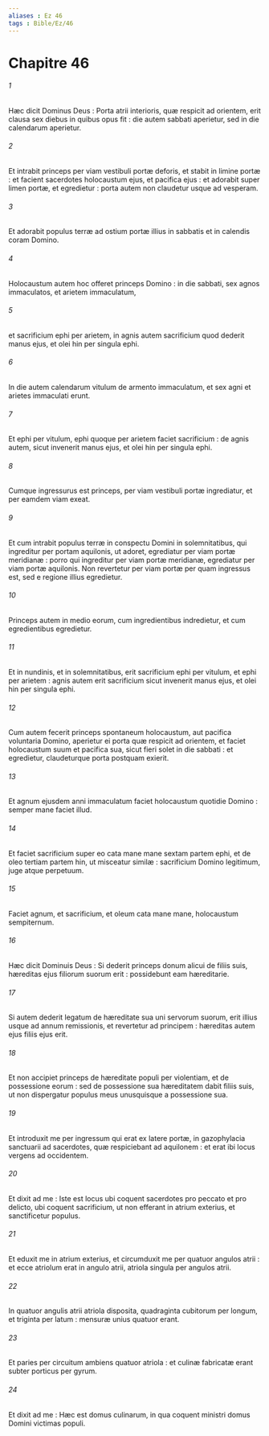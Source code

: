 ```yaml
---
aliases : Ez 46
tags : Bible/Ez/46
---
```


# Chapitre 46

###### 1
Hæc dicit Dominus Deus : Porta atrii interioris, quæ respicit ad orientem, erit clausa sex diebus in quibus opus fit : die autem sabbati aperietur, sed in die calendarum aperietur.
###### 2
Et intrabit princeps per viam vestibuli portæ deforis, et stabit in limine portæ : et facient sacerdotes holocaustum ejus, et pacifica ejus : et adorabit super limen portæ, et egredietur : porta autem non claudetur usque ad vesperam.
###### 3
Et adorabit populus terræ ad ostium portæ illius in sabbatis et in calendis coram Domino.
###### 4
Holocaustum autem hoc offeret princeps Domino : in die sabbati, sex agnos immaculatos, et arietem immaculatum,
###### 5
et sacrificium ephi per arietem, in agnis autem sacrificium quod dederit manus ejus, et olei hin per singula ephi.
###### 6
In die autem calendarum vitulum de armento immaculatum, et sex agni et arietes immaculati erunt.
###### 7
Et ephi per vitulum, ephi quoque per arietem faciet sacrificium : de agnis autem, sicut invenerit manus ejus, et olei hin per singula ephi.
###### 8
Cumque ingressurus est princeps, per viam vestibuli portæ ingrediatur, et per eamdem viam exeat.
###### 9
Et cum intrabit populus terræ in conspectu Domini in solemnitatibus, qui ingreditur per portam aquilonis, ut adoret, egrediatur per viam portæ meridianæ : porro qui ingreditur per viam portæ meridianæ, egrediatur per viam portæ aquilonis. Non revertetur per viam portæ per quam ingressus est, sed e regione illius egredietur.
###### 10
Princeps autem in medio eorum, cum ingredientibus indredietur, et cum egredientibus egredietur.
###### 11
Et in nundinis, et in solemnitatibus, erit sacrificium ephi per vitulum, et ephi per arietem : agnis autem erit sacrificium sicut invenerit manus ejus, et olei hin per singula ephi.
###### 12
Cum autem fecerit princeps spontaneum holocaustum, aut pacifica voluntaria Domino, aperietur ei porta quæ respicit ad orientem, et faciet holocaustum suum et pacifica sua, sicut fieri solet in die sabbati : et egredietur, claudeturque porta postquam exierit.
###### 13
Et agnum ejusdem anni immaculatum faciet holocaustum quotidie Domino : semper mane faciet illud.
###### 14
Et faciet sacrificium super eo cata mane mane sextam partem ephi, et de oleo tertiam partem hin, ut misceatur similæ : sacrificium Domino legitimum, juge atque perpetuum.
###### 15
Faciet agnum, et sacrificium, et oleum cata mane mane, holocaustum sempiternum.
###### 16
Hæc dicit Dominuis Deus : Si dederit princeps donum alicui de filiis suis, hæreditas ejus filiorum suorum erit : possidebunt eam hæreditarie.
###### 17
Si autem dederit legatum de hæreditate sua uni servorum suorum, erit illius usque ad annum remissionis, et revertetur ad principem : hæreditas autem ejus filiis ejus erit.
###### 18
Et non accipiet princeps de hæreditate populi per violentiam, et de possessione eorum : sed de possessione sua hæreditatem dabit filiis suis, ut non dispergatur populus meus unusquisque a possessione sua.
###### 19
Et introduxit me per ingressum qui erat ex latere portæ, in gazophylacia sanctuarii ad sacerdotes, quæ respiciebant ad aquilonem : et erat ibi locus vergens ad occidentem.
###### 20
Et dixit ad me : Iste est locus ubi coquent sacerdotes pro peccato et pro delicto, ubi coquent sacrificium, ut non efferant in atrium exterius, et sanctificetur populus.
###### 21
Et eduxit me in atrium exterius, et circumduxit me per quatuor angulos atrii : et ecce atriolum erat in angulo atrii, atriola singula per angulos atrii.
###### 22
In quatuor angulis atrii atriola disposita, quadraginta cubitorum per longum, et triginta per latum : mensuræ unius quatuor erant.
###### 23
Et paries per circuitum ambiens quatuor atriola : et culinæ fabricatæ erant subter porticus per gyrum.
###### 24
Et dixit ad me : Hæc est domus culinarum, in qua coquent ministri domus Domini victimas populi.
